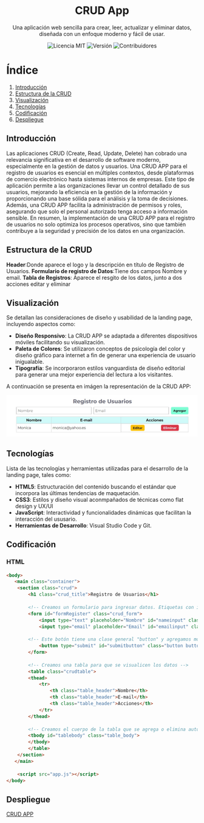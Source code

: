 <h1 align="center">CRUD App</h1>

<p align="center">Una aplicación web sencilla para crear, leer, actualizar y eliminar datos, diseñada con un enfoque moderno y fácil de usar.</p>

<p align="center">
  <img src="https://img.shields.io/badge/licencia-MAC-green" alt="Licencia MIT">
  <img src="https://img.shields.io/badge/versi%C3%B3n-1.0.0-blue" alt="Versión">
  <img src="https://img.shields.io/badge/contribuidores-2-brightgreen" alt="Contribuidores">
</p>


# Índice

1. [Introducción](#introducción)
2. [Estructura de la CRUD](#estructura-de-la-crud)
3. [Visualización](#visualización)
4. [Tecnologías](#tecnologías)
5. [Codificación](#codificación)
6. [Despliegue](#despliegue)

## Introducción
Las aplicaciones CRUD (Create, Read, Update, Delete) han cobrado una relevancia significativa en el desarrollo de software moderno, especialmente en la gestión de datos y usuarios. Una CRUD APP para el registro de usuarios es esencial en múltiples contextos, desde plataformas de comercio electrónico hasta sistemas internos de empresas. Este tipo de aplicación permite a las organizaciones llevar un control detallado de sus usuarios, mejorando la eficiencia en la gestión de la información y proporcionando una base sólida para el análisis y la toma de decisiones. Además, una CRUD APP facilita la administración de permisos y roles, asegurando que solo el personal autorizado tenga acceso a información sensible. En resumen, la implementación de una CRUD APP para el registro de usuarios no solo optimiza los procesos operativos, sino que también contribuye a la seguridad y precisión de los datos en una organización.

## Estructura de la CRUD
**Header**:Donde aparece el logo y la descripción en título de Registro de Usuarios.
**Formulario de registro de Datos**:Tiene dos campos Nombre y email.
**Tabla de Registros**: Aparece el resgito de los datos, junto a dos acciones editar y eliminar

## Visualización
Se detallan las consideraciones de diseño y usabilidad de la landing page, incluyendo aspectos como:
- **Diseño Responsivo**: La CRUD APP se adaptada a diferentes dispositivos móviles facilitando su visualización.
- **Paleta de Colores**: Se utilizaron conceptos de psicología del color y diseño gráfico para internet a fin de generar una experiencia de usuario inigualable.
- **Tipografía**: Se incorporaron estilos vanguardista de diseño editorial para generar una mejor experiencia del lectura a los visitantes.

A continuación se presenta en imágen la representación de la CRUD APP:

![](https://github.com/monicarias/CRUD-APP/blob/main/img1.jpg?raw=true)

## Tecnologías 
Lista de las tecnologías y herramientas utilizadas para el desarrollo de la landing page, tales como:
- **HTML5**: Estructuración del contenido buscando el estándar que incorpora las últimas tendencias de maquetación.
- **CSS3**: Estilos y diseño visual aconmpañados de técnicas como flat design y UX/UI
- **JavaScript**: Interactividad y funcionalidades dinámicas que facilitan la interacción del ususario.
- **Herramientas de Desarrollo**: Visual Studio Code y Git.

## Codificación

### HTML

```html
<body>
   <main class="container">
    <section class="crud">
        <h1 class="crud_title">Registro de Usuarios</h1>

        <!-- Creamos un formulario para ingresar datos. Etiquetas con id para modificar en Js y Class en CSS -->
        <form id="formRegister" class="crud_form">
            <input type="text" placeholder="Nombre" id="nameinput" class="form_input">
            <input type="email" placeholder="Email" id="emailinput" class="form_input">

        <!-- Este botón tiene una clase general "button" y agregamos modificadores como button--primary -->    
            <button type="submit" id="submitbutton" class="button button--primary" >Agregar</button>
        </form>

        <!-- Creamos una tabla para que se visualicen los datos -->
        <table class="crudtable">
        <thead>
            <tr>
                <th class="table_header">Nombre</th>
                <th class="table_header">E-mail</th>
                <th class="table_header">Acciones</th>
            </tr>
        </thead>

        <!-- Creamos el cuerpo de la tabla que se agrega o elimina automaticamente -->
        <tbody id="tablebody" class="table_body">
        </tbody>
        </table>
    </section>
   </main>
    
    <script src="app.js"></script>    
</body>
```

## Despliegue
[CRUD APP](https://ejemplocrudapp.netlify.app)


